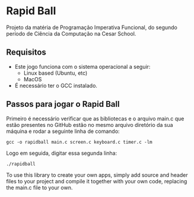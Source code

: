 # Rapid Ball
Projeto da matéria de Programação Imperativa Funcional, do segundo período de Ciência da Computação na Cesar School.

## Requisitos
- Este jogo funciona com o sistema operacional a seguir:
   - Linux based (Ubuntu, etc)
   - MacOS
- É necessário ter o GCC instalado.

## Passos para jogar o Rapid Ball

Primeiro é necessário verificar que as bibliotecas e o arquivo main.c que estão presentes no GitHub estão no mesmo arquivo diretório da sua máquina e rodar a seguinte linha de comando:
```
gcc -o rapidball main.c screen.c keyboard.c timer.c -lm

```
Logo em seguida, digitar essa segunda linha:
```
./rapidball

```
To use this library to create your own apps, simply add source and header files to your project and compile it together with your own code, 
replacing the main.c file to your own.

